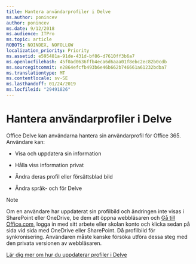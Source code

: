 ```yaml
---
title: Hantera användarprofiler i Delve
ms.author: ponincev
author: ponincev
ms.date: 9/12/2018
ms.audience: ITPro
ms.topic: article
ROBOTS: NOINDEX, NOFOLLOW
localization_priority: Priority
ms.assetid: e595481a-91de-431d-bf86-d7610ff3b6a7
ms.openlocfilehash: 45f0ad0636ffb4eca6d6aaa01f8ebc2ec82b0cdb
ms.sourcegitcommit: e2864efcfb493b6e46b662b746661a61232bdba7
ms.translationtype: MT
ms.contentlocale: sv-SE
ms.lasthandoff: 01/24/2019
ms.locfileid: "29491826"
---
```

# <a name="manage-user-profiles-in-delve"></a>Hantera användarprofiler i Delve

Office Delve kan användarna hantera sin användarprofil för Office 365. Användare kan:
  
- Visa och uppdatera sin information
    
- Hålla viss information privat
    
- Ändra deras profil eller försättsblad bild
    
- Ändra språk- och för Delve
    
> [!NOTE]
> Om en användare har uppdaterat sin profilbild och ändringen inte visas i SharePoint eller OneDrive, be dem att öppna webbläsaren och [Gå till Office.com](https://www.office.com), logga in med sitt arbete eller skolan konto och klicka sedan på sida vid sida med OneDrive eller SharePoint. Då profilbild för synkronisering. Användaren måste kanske försöka utföra dessa steg med den privata versionen av webbläsaren. 
  
[Lär dig mer om hur du uppdaterar profiler i Delve](https://go.microsoft.com/fwlink/?linkid=735070)
  

